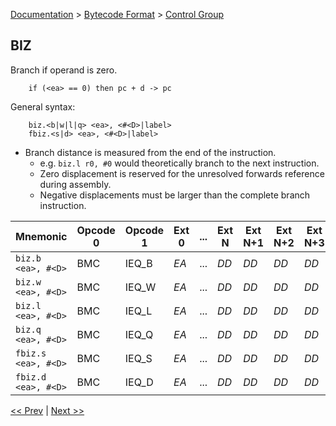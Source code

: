 [Documentation](../../README.md) > [Bytecode Format](../README.md) > [Control Group](../InstructionsControl.md)

## BIZ

Branch if operand is zero.

        if (<ea> == 0) then pc + d -> pc

General syntax:

        biz.<b|w|l|q> <ea>, <#<D>|label>
        fbiz.<s|d> <ea>, <#<D>|label>

* Branch distance is measured from the end of the instruction.
    - e.g. `biz.l r0, #0` would theoretically branch to the next instruction.
    - Zero displacement is reserved for the unresolved forwards reference during assembly.
    - Negative displacements must be larger than the complete branch instruction.

| Mnemonic | Opcode 0 | Opcode 1 | Ext 0 | ... | Ext N | Ext N+1 | Ext N+2 | Ext N+3 |
| - | - | - | - | - | - | - | - | - |
| `biz.b <ea>, #<D>` | BMC | IEQ_B | *EA* | ... | *DD* | *DD* | *DD* | *DD* |
| `biz.w <ea>, #<D>` | BMC | IEQ_W | *EA* | ... | *DD* | *DD* | *DD* | *DD* |
| `biz.l <ea>, #<D>` | BMC | IEQ_L| *EA* | ... | *DD* | *DD* | *DD* | *DD* |
| `biz.q <ea>, #<D>` | BMC | IEQ_Q | *EA* | ... | *DD* | *DD* | *DD* | *DD* |
| `fbiz.s <ea>, #<D>` | BMC | IEQ_S | *EA* | ... | *DD* | *DD* | *DD* | *DD* |
| `fbiz.d <ea>, #<D>` | BMC | IEQ_D | *EA* | ... | *DD* | *DD* | *DD* | *DD* |

[<< Prev](./c_06.md) | [Next >>](./c_08.md)
